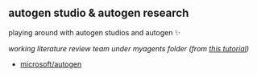 ## autogen studio & autogen research
playing around with autogen studios and autogen ✨

*working literature review team under myagents folder (from [this tutorial](https://youtu.be/rd1NFIgr9M0?si=GADFzv9EUME4FGI5))*

- [microsoft/autogen](https://github.com/microsoft/autogen)
